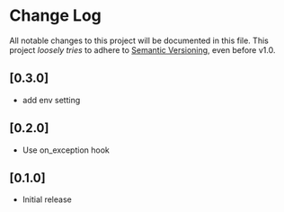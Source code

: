 # Change Log

All notable changes to this project will be documented in this file.
This project *loosely tries* to adhere to [Semantic Versioning](http://semver.org/), even before v1.0.

## [0.3.0]
- add env setting

## [0.2.0]
- Use on_exception hook

## [0.1.0]
- Initial release
